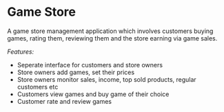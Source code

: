 # Game Store
A game store management application which involves customers buying games, rating them, reviewing them and the store earning via game sales.

*Features:*
* Seperate interface for customers and store owners
* Store owners add games, set their prices
* Store owners monitor sales, income, top sold products, regular customers etc
* Customers view games and buy game of their choice
* Customer rate and review games

